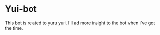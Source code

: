 # Yui-bot


This bot is related to yuru yuri. I'll ad more insight to the bot when i've got the time.
